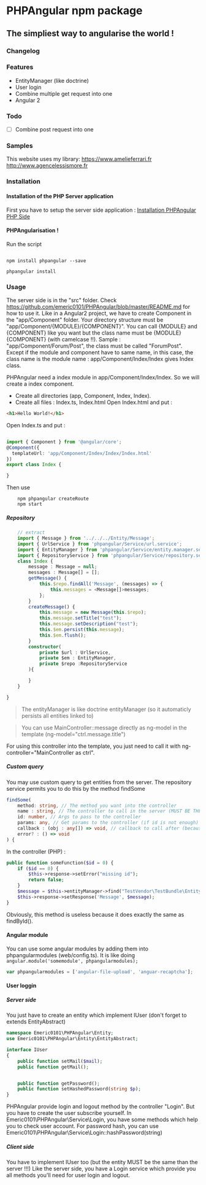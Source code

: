 # PHPAngular npm package

## The simpliest way to angularise the world !

### Changelog

### Features
- EntityManager (like doctrine)
- User login
- Combine multiple get request into one
- Angular 2

### Todo
- [ ] Combine post request into one

### Samples
This website uses my library:
https://www.amelieferrari.fr
http://www.agencelessismore.fr

### Installation
#### Installation of the PHP Server application

First you have to setup the server side application : [Installation PHPAngular PHP Side](https://github.com/emeric0101/PHPAngular/blob/master/README.md)

#### PHPAngularisation !

Run the script

```

npm install phpangular --save

phpangular install

```


### Usage
The server side is in the "src" folder. Check https://github.com/emeric0101/PHPAngular/blob/master/README.md for how to use it.
Like in a Angular2 project, we have to create Component in the "app/Component" folder.
Your directory structure must be "app/Component/{MODULE}/{COMPONENT}". You can call {MODULE} and {COMPONENT} like you want but the class name must be {MODULE}{COMPONENT} (with camelcase !!).
Sample : "app/Component/Forum/Post", the class must be called "ForumPost". Except if the module and component have to same name, in this case, the class name is the module name : app/Component/Index/Index gives Index class.

PHPAngular need a index module in app/Component/Index/Index. So we will create a index component.
- Create all directories (app, Component, Index, Index).
- Create all files : Index.ts, Index.html
Open Index.html and put :
```HTML
<h1>Hello World!</h1>
```

Open Index.ts and put :
```Typescript

import { Component } from '@angular/core';
@Component({
  templateUrl: 'app/Component/Index/Index/Index.html'
})
export class Index {

}

```

Then use
```
    npm phpangular createRoute
    npm start
```

##### Repository

```Typescript
    // extract
    import { Message } from '../../../Entity/Message';
    import { UrlService } from 'phpangular/Service/url.service';
    import { EntityManager } from 'phpangular/Service/entity.manager.service';
    import { RepositoryService } from 'phpangular/Service/repository.service';
    class Index {
        message : Message = null;
        messages : Message[] = [];
        getMessage() {
            this.$repo.findAll('Message', (messages) => {
                this.messages = <Message[]>messages;
            };
        }
        createMessage() {
            this.message = new Message(this.$repo);
            this.message.setTitle("test");
            this.message.setDescription("test");
            this.$em.persist(this.message);
            this.$em.flush();
        }
        constructor(
            private $url : UrlService,
            private $em : EntityManager,
            private $repo :RepositoryService
        ){

        }
    }

}
```
> The entityManager is like doctrine entityManager (so it automaticly persists all entities linked to)

> You can use MainController::message directly as ng-model in the template (ng-model="ctrl.message.title")

For using this controller into the template, you just need to call it with ng-controller="MainController as ctrl".

##### Custom query

You may use custom query to get entities from the server. The repository service permits you to do this by the method findSome
```Typescript
findSome(
    method: string, // The method you want into the controller
    name : string, // The controller to call in the server (MUST BE THE SAME NAME THAN THE ENTITY REQUESTED)
    id: number, // Args to pass to the controller
    params: any, // Get params to the controller (if id is not enough)
    callback : (obj : any[]) => void, // callback to call after (because async)
    error? : () => void
) {
```

In the controller (PHP) :
```PHP
public function someFunction($id = 0) {
    if ($id == 0) {
        $this->response->setError("missing id");
        return false;
    }
    $message = $this->entityManager->find("TestVendor\TestBundle\Entity\Message", $id);
    $this->response->setResponse('Message', $message);
}
```
Obviously, this method is useless because it does exactly the same as findById().

#### Angular module
You can use some angular modules by adding them into phpangularmodules (web/config.ts).
It is like doing `angular.module('somemodule', phpangularmodules);`

```javascript
var phpangularmodules = ['angular-file-upload', 'anguar-recaptcha'];
```

#### User loggin
##### Server side
You just have to create an entity which implement IUser (don't forget to extends EntityAbstract)
```PHP
namespace Emeric0101\PHPAngular\Entity;
use Emeric0101\PHPAngular\Entity\EntityAbstract;

interface IUser
{
    public function setMail($mail);
    public function getMail();


    public function getPassword();
    public function setHashedPassword(string $p);
}
```

PHPAngular provide login and logout method by the controller "Login". But you have to create the user subscribe yourself.
In Emeric0101\PHPAngular\Service\Login, you have some methods which help you to check user account.
For password hash, you can use Emeric0101\PHPAngular\Service\Login::hashPassword(string)

##### Client side
You have to implement IUser too (but the entity MUST be the same than the server !!!)
Like the server side, you have a Login service which provide you all methods you'll need for user login and logout.
